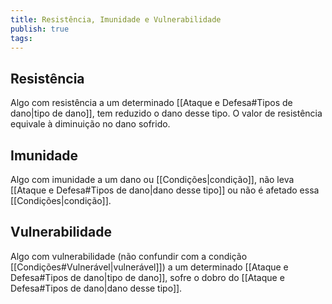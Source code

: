 ```yaml
---
title: Resistência, Imunidade e Vulnerabilidade
publish: true
tags:
---
```

## Resistência
Algo com resistência a um determinado [[Ataque e Defesa#Tipos de dano|tipo de dano]], tem reduzido o dano desse tipo.
O valor de resistência equivale à diminuição no dano sofrido.
## Imunidade
Algo com imunidade a um dano ou [[Condições|condição]], não leva [[Ataque e Defesa#Tipos de dano|dano desse tipo]] ou não é afetado essa [[Condições|condição]].
## Vulnerabilidade
Algo com vulnerabilidade (não confundir com a condição [[Condições#Vulnerável|vulnerável]]) a um determinado [[Ataque e Defesa#Tipos de dano|tipo de dano]], sofre o dobro do [[Ataque e Defesa#Tipos de dano|dano desse tipo]].